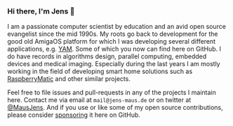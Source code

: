 ### Hi there, I'm Jens 👋

I am a passionate computer scientist by education and an avid open source evangelist since the mid 1990s.
My roots go back to development for the good old AmigaOS platform for which I was developing several different
applications, e.g. [YAM](https://github.com/jens-maus/yam). Some of which you now can find here on GitHub.
I do have records in algorithms design, parallel computing, embedded devices and medical imaging. Especially
during the last years I am mostly working in the field of developing smart home solutions such as
[RaspberryMatic](https://github.com/jens-maus/RaspberryMatic) and other similar projects.

Feel free to file issues and pull-requests in any of the projects I maintain here. Contact me via
email at `mail@jens-maus.de` or on twitter at [@MausJens](https://twitter.com/mausjens/). And if you use or
like some of my open source contributions, please consider [sponsoring](https://github.com/sponsors/jens-maus)
it here on GitHub.
